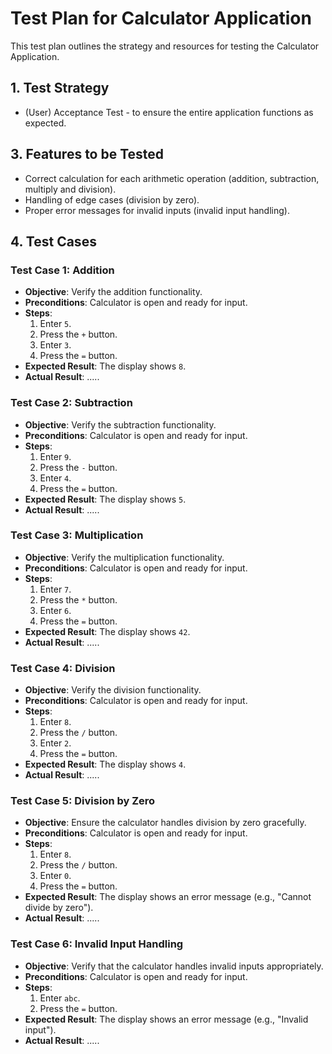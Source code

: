 # Test Plan for Calculator Application
This test plan outlines the strategy and resources for testing the Calculator Application. 

## 1. Test Strategy
- (User) Acceptance Test - to ensure the entire application functions as expected.

## 3. Features to be Tested
- Correct calculation for each arithmetic operation (addition, subtraction, multiply and division).
- Handling of edge cases (division by zero).
- Proper error messages for invalid inputs (invalid input handling).

## 4. Test Cases

### Test Case 1: Addition
- **Objective**: Verify the addition functionality.
- **Preconditions**: Calculator is open and ready for input.
- **Steps**:
  1. Enter `5`.
  2. Press the `+` button.
  3. Enter `3`.
  4. Press the `=` button.
- **Expected Result**: The display shows `8`.
- **Actual Result**: .....

### Test Case 2: Subtraction
- **Objective**: Verify the subtraction functionality.
- **Preconditions**: Calculator is open and ready for input.
- **Steps**:
  1. Enter `9`.
  2. Press the `-` button.
  3. Enter `4`.
  4. Press the `=` button.
- **Expected Result**: The display shows `5`.
- **Actual Result**: .....

### Test Case 3: Multiplication
- **Objective**: Verify the multiplication functionality.
- **Preconditions**: Calculator is open and ready for input.
- **Steps**:
  1. Enter `7`.
  2. Press the `*` button.
  3. Enter `6`.
  4. Press the `=` button.
- **Expected Result**: The display shows `42`.
- **Actual Result**: .....

### Test Case 4: Division
- **Objective**: Verify the division functionality.
- **Preconditions**: Calculator is open and ready for input.
- **Steps**:
  1. Enter `8`.
  2. Press the `/` button.
  3. Enter `2`.
  4. Press the `=` button.
- **Expected Result**: The display shows `4`.
- **Actual Result**: .....

### Test Case 5: Division by Zero
- **Objective**: Ensure the calculator handles division by zero gracefully.
- **Preconditions**: Calculator is open and ready for input.
- **Steps**:
  1. Enter `8`.
  2. Press the `/` button.
  3. Enter `0`.
  4. Press the `=` button.
- **Expected Result**: The display shows an error message (e.g., "Cannot divide by zero").
- **Actual Result**: .....

### Test Case 6: Invalid Input Handling
- **Objective**: Verify that the calculator handles invalid inputs appropriately.
- **Preconditions**: Calculator is open and ready for input.
- **Steps**:
  1. Enter `abc`.
  2. Press the `=` button.
- **Expected Result**: The display shows an error message (e.g., "Invalid input").
- **Actual Result**: .....
